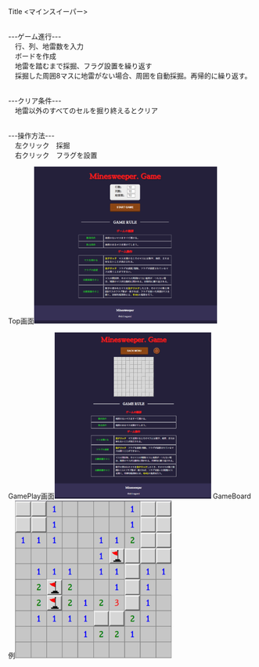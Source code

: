 Title <マインスイーパー><br><br>

---ゲーム進行---<br>
　行、列、地雷数を入力<br>
　ボードを作成<br>
　地雷を踏むまで採掘、フラグ設置を繰り返す<br>
　採掘した周囲8マスに地雷がない場合、周囲を自動採掘。再帰的に繰り返す。<br><br>
 
---クリア条件---<br>
　地雷以外のすべてのセルを掘り終えるとクリア<br><br>
 
 ---操作方法---<br>
 　左クリック　採掘<br>
 　右クリック　フラグを設置<br>

Top画面![top](./README_img/minesweeperTop.png)<br>

GamePlay画面![play](./README_img/minesweeperPlay.png)
GameBoard　例![Board](./README_img/minesweeperBoard.png)

